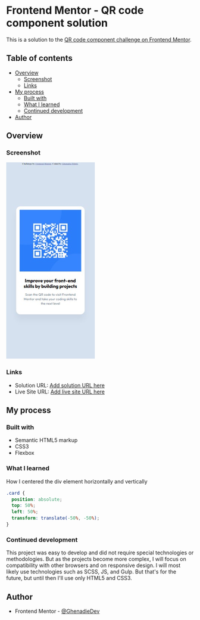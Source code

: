 # Frontend Mentor - QR code component solution

This is a solution to the [QR code component challenge on Frontend Mentor](https://www.frontendmentor.io/challenges/qr-code-component-iux_sIO_H).

## Table of contents

- [Overview](#overview)
  - [Screenshot](#screenshot)
  - [Links](#links)
- [My process](#my-process)
  - [Built with](#built-with)
  - [What I learned](#what-i-learned)
  - [Continued development](#continued-development)
- [Author](#author)

## Overview

### Screenshot

![](./images/mobile.jpg)

### Links

- Solution URL: [Add solution URL here](https://your-solution-url.com)
- Live Site URL: [Add live site URL here](https://your-live-site-url.com)

## My process

### Built with

- Semantic HTML5 markup
- CSS3
- Flexbox

### What I learned

How I centered the div element horizontally and vertically

```css
.card {
  position: absolute;
  top: 50%;
  left: 50%;
  transform: translate(-50%, -50%);
}
```

### Continued development

This project was easy to develop and did not require special technologies or methodologies.
But as the projects become more complex, I will focus on compatibility with other browsers and on responsive design. I will most likely use technologies such as SCSS, JS, and Gulp. 
But that's for the future, but until then I'll use only HTML5 and CSS3.

## Author

- Frontend Mentor - [@GhenadieDev](https://www.frontendmentor.io/profile/GhenadieDev)
